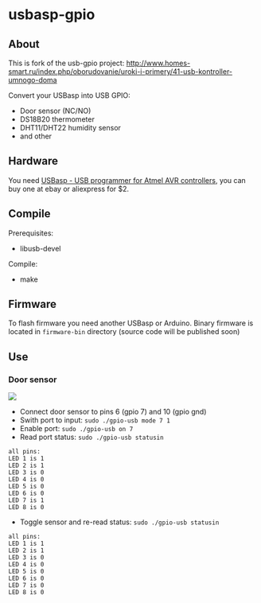 usbasp-gpio
===========

## About

This is fork of the usb-gpio project: http://www.homes-smart.ru/index.php/oborudovanie/uroki-i-primery/41-usb-kontroller-umnogo-doma

Convert your USBasp into USB GPIO:
* Door sensor (NC/NO)
* DS18B20 thermometer
* DHT11/DHT22 humidity sensor
* and other

## Hardware

You need [USBasp - USB programmer for Atmel AVR controllers](http://www.fischl.de/usbasp/), you can buy one at ebay or aliexpress for $2.

## Compile

Prerequisites:
* libusb-devel

Compile:
* make

## Firmware

To flash firmware you need another USBasp or Arduino. Binary firmware is located in `firmware-bin` directory (source code will be published soon)

## Use

### Door sensor

<img src="http://www.homes-smart.ru/images/gpioUSB.PNG">

* Connect door sensor to pins 6 (gpio 7) and 10 (gpio gnd)
* Swith port to input: `sudo ./gpio-usb mode 7 1`
* Enable port: `sudo ./gpio-usb on 7`
* Read port status: `sudo ./gpio-usb statusin`
```
all pins:
LED 1 is 1
LED 2 is 1
LED 3 is 0
LED 4 is 0
LED 5 is 0
LED 6 is 0
LED 7 is 1
LED 8 is 0
```
* Toggle sensor and re-read status: `sudo ./gpio-usb statusin`
```
all pins:
LED 1 is 1
LED 2 is 1
LED 3 is 0
LED 4 is 0
LED 5 is 0
LED 6 is 0
LED 7 is 0
LED 8 is 0
```
